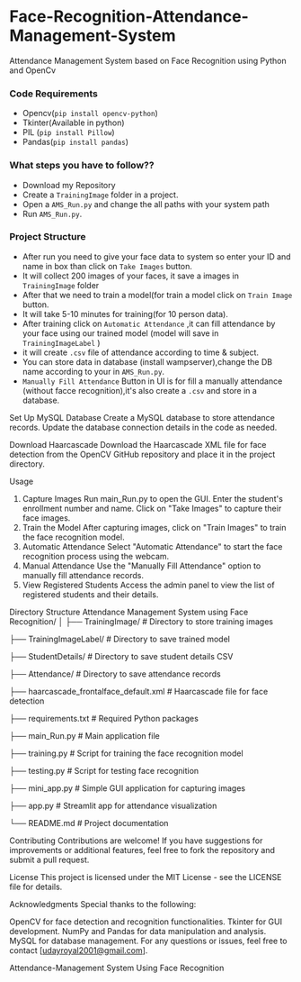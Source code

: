 # Face-Recognition-Attendance-Management-System
Attendance Management System based on Face Recognition using Python  and OpenCv  


### Code Requirements
- Opencv(`pip install opencv-python`)
- Tkinter(Available in python)
- PIL (`pip install Pillow`)
- Pandas(`pip install pandas`)

### What steps you have to follow??
- Download my Repository 
- Create a `TrainingImage` folder in a project.
- Open a `AMS_Run.py` and change the all paths with your system path
- Run `AMS_Run.py`.

### Project Structure

- After run you need to give your face data to system so enter your ID and name in box than click on `Take Images` button.
- It will collect 200 images of your faces, it save a images in `TrainingImage` folder
- After that we need to train a model(for train a model click on `Train Image` button.
- It will take 5-10 minutes for training(for 10 person data).
- After training click on `Automatic Attendance` ,it can fill attendance by your face using our trained model (model will save in `TrainingImageLabel` )
- it will create `.csv` file of attendance according to time & subject.
- You can store data in database (install wampserver),change the DB name according to your in `AMS_Run.py`.
- `Manually Fill Attendance` Button in UI is for fill a manually attendance (without facce recognition),it's also create a `.csv` and store in a database.

Set Up MySQL Database
Create a MySQL database to store attendance records.
Update the database connection details in the code as needed.

 Download Haarcascade
Download the Haarcascade XML file for face detection from the OpenCV GitHub repository and place it in the project directory.

Usage
1. Capture Images
Run main_Run.py to open the GUI.
Enter the student's enrollment number and name.
Click on "Take Images" to capture their face images.
2. Train the Model
After capturing images, click on "Train Images" to train the face recognition model.
3. Automatic Attendance
Select "Automatic Attendance" to start the face recognition process using the webcam.
4. Manual Attendance
Use the "Manually Fill Attendance" option to manually fill attendance records.
5. View Registered Students
Access the admin panel to view the list of registered students and their details.

Directory Structure
Attendance Management System using Face Recognition/
│
├── TrainingImage/               # Directory to store training images

├── TrainingImageLabel/          # Directory to save trained model

├── StudentDetails/              # Directory to save student details CSV

├── Attendance/                  # Directory to save attendance records

├── haarcascade_frontalface_default.xml  # Haarcascade file for face detection

├── requirements.txt             # Required Python packages

├── main_Run.py                  # Main application file

├── training.py                  # Script for training the face recognition model

├── testing.py                   # Script for testing face recognition

├── mini_app.py                  # Simple GUI application for capturing images

├── app.py                       # Streamlit app for attendance visualization

└── README.md                    # Project documentation

Contributing
Contributions are welcome! If you have suggestions for improvements or additional features, feel free to fork the repository and submit a pull request.

License
This project is licensed under the MIT License - see the LICENSE file for details.

Acknowledgments
Special thanks to the following:

OpenCV for face detection and recognition functionalities.
Tkinter for GUI development.
NumPy and Pandas for data manipulation and analysis.
MySQL for database management.
For any questions or issues, feel free to contact [udayroyal2001@gmail.com].

Attendance-Management System Using Face Recognition
